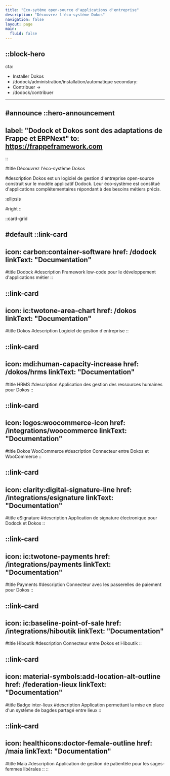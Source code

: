 ```yaml
---
title: "Eco-sytème open-source d'applications d'entreprise"
description: "Découvrez l'éco-système Dokos"
navigation: false
layout: page
main:
  fluid: false
---
```


::block-hero
---
cta:
  - Installer Dokos
  - /dodock/administration/installation/automatique
secondary:
  - Contribuer →
  - /dodock/contribuer
---

#announce
  ::hero-announcement
  ---
  label: "Dodock et Dokos sont des adaptations de Frappe et ERPNext"
  to: https://frappeframework.com
  ---
  ::

#title
Découvrez l'éco-système Dokos

#description
Dokos est un logiciel de gestion d'entreprise open-source construit sur le modèle applicatif Dodock.
Leur éco-système est constitué d'applications complétementaires répondant à des besoins métiers précis.

:ellipsis

#right
::

::card-grid

#default
  ::link-card
  ---
  icon: carbon:container-software
  href: /dodock
  linkText: "Documentation"
  ---
  #title
  Dodock
  #description
  Framework low-code pour le développement d'applications métier
  ::

  ::link-card
  ---
  icon: ic:twotone-area-chart
  href: /dokos
  linkText: "Documentation"
  ---
  #title
  Dokos
  #description
  Logiciel de gestion d'entreprise
  ::

  ::link-card
  ---
  icon: mdi:human-capacity-increase
  href: /dokos/hrms
  linkText: "Documentation"
  ---
  #title
  HRMS
  #description
  Application des gestion des ressources humaines pour Dokos
  ::

  ::link-card
  ---
  icon: logos:woocommerce-icon
  href: /integrations/woocommerce
  linkText: "Documentation"
  ---
  #title
  Dokos WooCommerce
  #description
  Connecteur entre Dokos et WooCommerce
  ::

  ::link-card
  ---
  icon: clarity:digital-signature-line
  href: /integrations/esignature
  linkText: "Documentation"
  ---
  #title
  eSignature
  #description
  Application de signature électronique pour Dodock et Dokos
  ::

  ::link-card
  ---
  icon: ic:twotone-payments
  href: /integrations/payments
  linkText: "Documentation"
  ---
  #title
  Payments
  #description
  Connecteur avec les passerelles de paiement pour Dokos
  ::

  ::link-card
  ---
  icon: ic:baseline-point-of-sale
  href: /integrations/hiboutik
  linkText: "Documentation"
  ---
  #title
  Hiboutik
  #description
  Connecteur entre Dokos et Hiboutik
  ::

  ::link-card
  ---
  icon: material-symbols:add-location-alt-outline
  href: /federation-lieux
  linkText: "Documentation"
  ---
  #title
  Badge inter-lieux
  #description
  Application permettant la mise en place d'un système de bagdes partagé entre lieux
  ::

  ::link-card
  ---
  icon: healthicons:doctor-female-outline
  href: /maia
  linkText: "Documentation"
  ---
  #title
  Maia
  #description
  Application de gestion de patientèle pour les sages-femmes libérales
  ::
::
